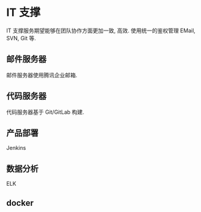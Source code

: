 # IT 支撑

IT 支撑服务期望能够在团队协作方面更加一致, 高效. 使用统一的鉴权管理 EMail, SVN, Git 等.

## 邮件服务器

 邮件服务器使用腾讯企业邮箱.

## 代码服务器

代码服务器基于 Git/GitLab 构建.

## 产品部署

Jenkins

## 数据分析

ELK

## docker
